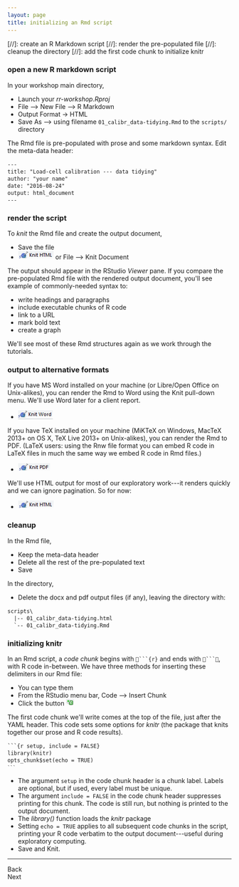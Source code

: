 ```yaml
---
layout: page
title: initializing an Rmd script
---
```


[//]: create an R Markdown script
[//]: render the pre-populated file
[//]: cleanup the directory 
[//]: add the first code chunk to initialize knitr




### open a new R markdown script 

In your workshop main directory, 

- Launch your *rr-workshop.Rproj* 
- File --> New File --> R Markdown 
- Output Format -> HTML 
- Save As --> using filename `01_calibr_data-tidying.Rmd` to the `scripts/` directory

The Rmd file is pre-populated with prose and some markdown syntax. Edit the meta-data header:

```
---
title: "Load-cell calibration --- data tidying"
author: "your name"
date: "2016-08-24"
output: html_document
---
```



### render the script 

To *knit* the Rmd file and create the output document, 

- Save the file 
- ![knit html icon](../resources/images/knit-html-icon.png)  or File --> Knit Document

The output should appear in the RStudio *Viewer* pane. If you compare the pre-populated Rmd file with the rendered output document, you'll see example of commonly-needed syntax to:  

- write headings and paragraphs 
- include executable chunks of R code 
- link to a URL 
- mark bold text  
- create a graph 

We'll see most of these Rmd structures again as we work through the tutorials. 


### output to alternative formats 

If you have MS Word installed on your machine (or Libre/Open Office on Unix-alikes), you can render the Rmd to Word using the Knit pull-down menu. We'll use Word later for a client report. 

- ![knit html icon](../resources/images/knit-word-icon.png) 

If you have TeX installed on your machine (MiKTeX on Windows, MacTeX 2013+ on OS X, TeX Live 2013+ on Unix-alikes), you can render the Rmd to PDF. (LaTeX users: using the Rnw file format you can embed R code in LaTeX files in much the same way we embed R code in Rmd files.)

- ![knit html icon](../resources/images/knit-pdf-icon.png) 

We'll use HTML output for most of our exploratory work---it renders quickly and we can ignore pagination. So for now: 

- ![knit html icon](../resources/images/knit-html-icon.png) 


### cleanup  

In the Rmd file, 

- Keep the meta-data header 
- Delete all the rest of the pre-populated text
- Save

In the directory, 

- Delete the docx and pdf output files (if any), leaving the directory with: 

```
scripts\
  |-- 01_calibr_data-tidying.html 
  `-- 01_calibr_data-tidying.Rmd 
```


### initializing knitr

In an Rmd script, a *code chunk* begins with  ````{r}` and ends with  `````, with R code in-between. We have three methods for inserting these delimiters in our Rmd file: 

- You can type them
- From the RStudio menu bar, Code --> Insert Chunk 
- Click the button ![](../resources/images/insert-code-chunk-icon.png)

The first code chunk we'll write comes at the top of the file, just after the YAML header. This code sets some options for *knitr* (the package that knits together our prose and R code results). 

<pre class="r"><code>```{r setup, include = FALSE}
library(knitr)
opts_chunk$set(echo = TRUE)
<code>```</code>
</code></pre>

- The argument `setup` in  the code chunk header is a chunk label. Labels are optional, but if used, every label must be unique.
- The argument `include = FALSE` in the code chunk header suppresses printing for this chunk. The code is still run, but nothing is printed to the output document.
- The *library()* function loads the *knitr* package
- Setting `echo = TRUE` applies to all subsequent code chunks in the script,  printing your R code verbatim to the output document---useful during exploratory computing.
- Save and Knit. 


--- 
Back<br>
Next



